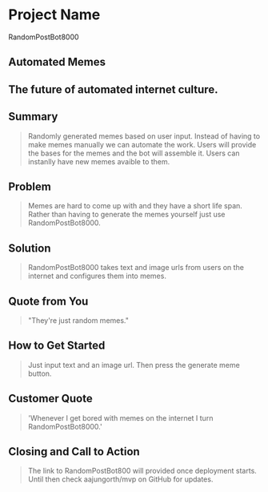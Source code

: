 # Project Name #
RandomPostBot8000

<!--
> This material was originally posted [here](http://www.quora.com/What-is-Amazons-approach-to-product-development-and-product-management). It is reproduced here for posterities sake.

There is an approach called "working backwards" that is widely used at Amazon. They work backwards from the customer, rather than starting with an idea for a product and trying to bolt customers onto it. While working backwards can be applied to any specific product decision, using this approach is especially important when developing new products or features.

For new initiatives a product manager typically starts by writing an internal press release announcing the finished product. The target audience for the press release is the new/updated product's customers, which can be retail customers or internal users of a tool or technology. Internal press releases are centered around the customer problem, how current solutions (internal or external) fail, and how the new product will blow away existing solutions.

If the benefits listed don't sound very interesting or exciting to customers, then perhaps they're not (and shouldn't be built). Instead, the product manager should keep iterating on the press release until they've come up with benefits that actually sound like benefits. Iterating on a press release is a lot less expensive than iterating on the product itself (and quicker!).

If the press release is more than a page and a half, it is probably too long. Keep it simple. 3-4 sentences for most paragraphs. Cut out the fat. Don't make it into a spec. You can accompany the press release with a FAQ that answers all of the other business or execution questions so the press release can stay focused on what the customer gets. My rule of thumb is that if the press release is hard to write, then the product is probably going to suck. Keep working at it until the outline for each paragraph flows.

Oh, and I also like to write press-releases in what I call "Oprah-speak" for mainstream consumer products. Imagine you're sitting on Oprah's couch and have just explained the product to her, and then you listen as she explains it to her audience. That's "Oprah-speak", not "Geek-speak".

Once the project moves into development, the press release can be used as a touchstone; a guiding light. The product team can ask themselves, "Are we building what is in the press release?" If they find they're spending time building things that aren't in the press release (overbuilding), they need to ask themselves why. This keeps product development focused on achieving the customer benefits and not building extraneous stuff that takes longer to build, takes resources to maintain, and doesn't provide real customer benefit (at least not enough to warrant inclusion in the press release).
 -->

## Automated Memes ##

## The future of automated internet culture. ##

## Summary ##
  > Randomly generated memes based on user input. Instead of having to make memes manually we can automate the work. Users will provide the bases for the memes and the bot will assemble it. Users can instanlly have new memes avaible to them.

## Problem ##
  > Memes are hard to come up with and they have a short life span. Rather than having to generate the memes yourself just use RandomPostBot8000.

## Solution ##
  > RandomPostBot8000 takes text and image urls from users on the internet and configures them into memes.
## Quote from You ##
  > "They're just random memes."
## How to Get Started ##
  > Just input text and an image url. Then press the generate meme button.
## Customer Quote ##
  > 'Whenever I get bored with memes on the internet I turn RandomPostBot8000.'
## Closing and Call to Action ##
  > The link to RandomPostBot800 will provided once deployment starts. Until then check aajungorth/mvp on GitHub for updates.